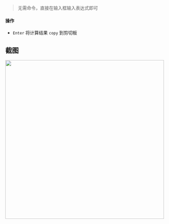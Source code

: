 > 无需命令，直接在输入框输入表达式即可

#### 操作
- `Enter` 将计算结果 `copy` 到剪切板

## 截图
<img src="https://i.imgur.com/52yig4E.png" width="500">
